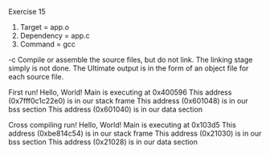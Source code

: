 Exercise 15

1) Target = app.o
2) Dependency = app.c
3) Command = gcc

-c Compile or assemble the source files, but do not link. The linking stage simply is not done. The Ultimate output is in the form of an object file for each source file.

First run!
Hello, World! Main is executing at 0x400596
This address (0x7fff0c1c22e0) is in our stack frame
This address (0x601048) is in our bss section
This address (0x601040) is in our data section

Cross compiling run!
Hello, World! Main is executing at 0x103d5
This address (0xbe814c54) is in our stack frame
This address (0x21030) is in our bss section
This address (0x21028) is in our data section
